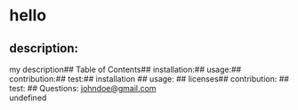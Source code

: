 # hello
              
  ## description:
  my description## Table of Contents## installation:## usage:## contribution:## test:## installation
    ## usage:
    ## licenses## contribution:
    ## test:
    ## Questions:
  johndoe@gmail.com          
  undefined